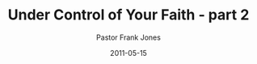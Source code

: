 ---
lunr: "true"
title: "Under Control of Your Faith - part 2"
author: "Pastor Frank Jones"
postDate: "05-15-2011"
date: 2011-05-15
category: "sermons"
slug: "2011/05/UnderControlOfYourFaith_pt2"
icon: microphone
audioLink: "UnderControlOfYourFaith_pt2"
tags: []
mp3: "UnderControlOfYourFaith_pt2/05152011.mp3"
ogg: "UnderControlOfYourFaith_pt2/05152011.ogg"
linkurl: "https://archive.org/download/UnderControlOfYourFaith_pt2/UnderControlOfYourFaith_pt2_files.xml"
ipath: "https://archive.org/download/UnderControlOfYourFaith_pt2/05152011.mp3"
layout: sermon.html
---